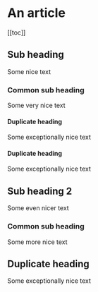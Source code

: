 # An article

[[toc]]

## Sub heading
Some nice text

### Common sub heading
Some very nice text

#### Duplicate heading
Some exceptionally nice text

#### Duplicate heading
Some exceptionally nice text

## Sub heading 2
Some even nicer text

### Common sub heading
Some more nice text

## Duplicate heading
Some exceptionally nice text
